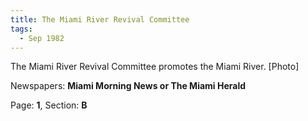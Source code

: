 ```yaml
---  
title: The Miami River Revival Committee  
tags:  
  - Sep 1982  
---  
```

  
The Miami River Revival Committee promotes the Miami River. [Photo]  
  
Newspapers: **Miami Morning News or The Miami Herald**  
  
Page: **1**, Section: **B** 
